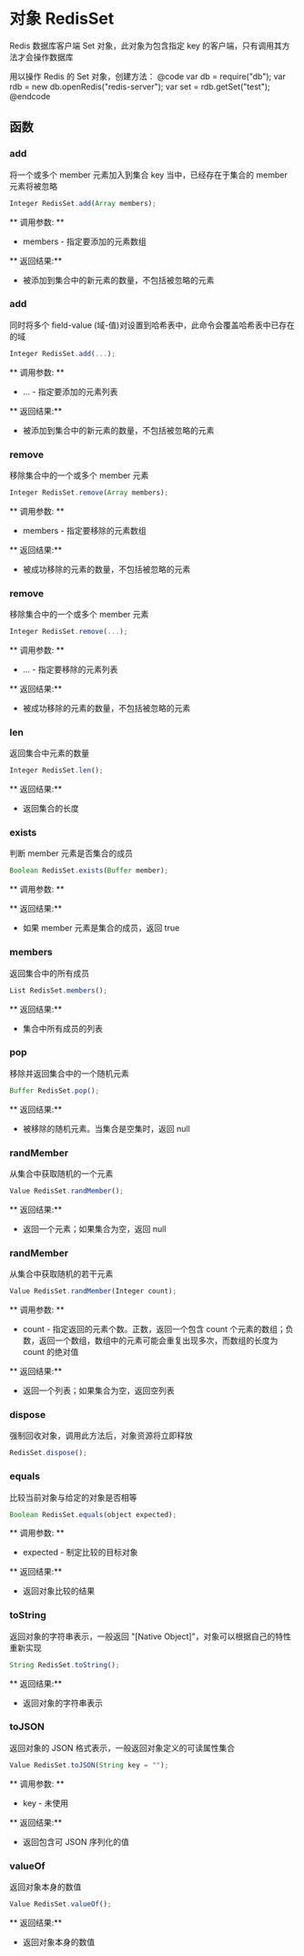 # 对象 RedisSet
Redis 数据库客户端 Set 对象，此对象为包含指定 key 的客户端，只有调用其方法才会操作数据库

用以操作 Redis 的 Set 对象，创建方法：
@code
var db = require(&#34;db&#34;);
var rdb = new db.openRedis(&#34;redis-server&#34;);
var set = rdb.getSet(&#34;test&#34;);
@endcode
## 函数
        
### add
将一个或多个 member 元素加入到集合 key 当中，已经存在于集合的 member 元素将被忽略
```JavaScript
Integer RedisSet.add(Array members);
```

** 调用参数: **
* members - 指定要添加的元素数组

** 返回结果:**
* 被添加到集合中的新元素的数量，不包括被忽略的元素

### add
同时将多个 field-value (域-值)对设置到哈希表中，此命令会覆盖哈希表中已存在的域
```JavaScript
Integer RedisSet.add(...);
```

** 调用参数: **
* ... - 指定要添加的元素列表

** 返回结果:**
* 被添加到集合中的新元素的数量，不包括被忽略的元素

### remove
移除集合中的一个或多个 member 元素
```JavaScript
Integer RedisSet.remove(Array members);
```

** 调用参数: **
* members - 指定要移除的元素数组

** 返回结果:**
* 被成功移除的元素的数量，不包括被忽略的元素

### remove
移除集合中的一个或多个 member 元素
```JavaScript
Integer RedisSet.remove(...);
```

** 调用参数: **
* ... - 指定要移除的元素列表

** 返回结果:**
* 被成功移除的元素的数量，不包括被忽略的元素

### len
返回集合中元素的数量
```JavaScript
Integer RedisSet.len();
```

** 返回结果:**
* 返回集合的长度

### exists
判断 member 元素是否集合的成员
```JavaScript
Boolean RedisSet.exists(Buffer member);
```

** 调用参数: **

** 返回结果:**
* 如果 member 元素是集合的成员，返回 true

### members
返回集合中的所有成员
```JavaScript
List RedisSet.members();
```

** 返回结果:**
* 集合中所有成员的列表

### pop
移除并返回集合中的一个随机元素
```JavaScript
Buffer RedisSet.pop();
```

** 返回结果:**
* 被移除的随机元素。当集合是空集时，返回 null

### randMember
从集合中获取随机的一个元素
```JavaScript
Value RedisSet.randMember();
```

** 返回结果:**
* 返回一个元素；如果集合为空，返回 null

### randMember
从集合中获取随机的若干元素
```JavaScript
Value RedisSet.randMember(Integer count);
```

** 调用参数: **
* count - 指定返回的元素个数。正数，返回一个包含 count 个元素的数组；负数，返回一个数组，数组中的元素可能会重复出现多次，而数组的长度为 count 的绝对值

** 返回结果:**
* 返回一个列表；如果集合为空，返回空列表

### dispose
强制回收对象，调用此方法后，对象资源将立即释放
```JavaScript
RedisSet.dispose();
```

### equals
比较当前对象与给定的对象是否相等
```JavaScript
Boolean RedisSet.equals(object expected);
```

** 调用参数: **
* expected - 制定比较的目标对象

** 返回结果:**
* 返回对象比较的结果

### toString
返回对象的字符串表示，一般返回 &#34;[Native Object]&#34;，对象可以根据自己的特性重新实现
```JavaScript
String RedisSet.toString();
```

** 返回结果:**
* 返回对象的字符串表示

### toJSON
返回对象的 JSON 格式表示，一般返回对象定义的可读属性集合
```JavaScript
Value RedisSet.toJSON(String key = "");
```

** 调用参数: **
* key - 未使用

** 返回结果:**
* 返回包含可 JSON 序列化的值

### valueOf
返回对象本身的数值
```JavaScript
Value RedisSet.valueOf();
```

** 返回结果:**
* 返回对象本身的数值

